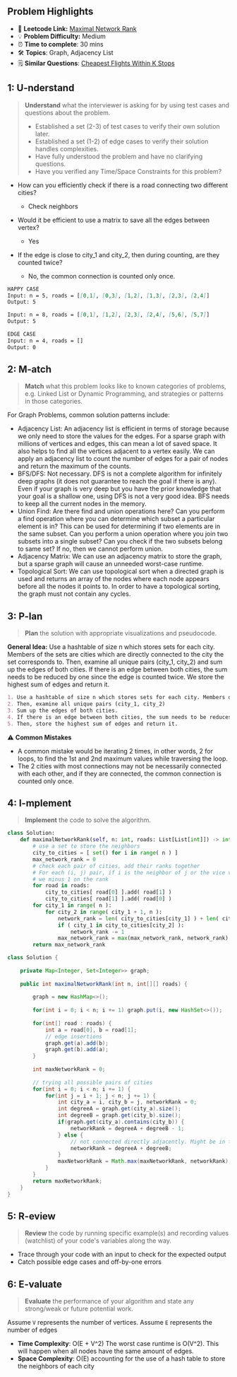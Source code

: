 ## Problem Highlights

* 🔗 **Leetcode Link:** [Maximal Network Rank](https://leetcode.com/problems/maximal-network-rank)
* 💡 **Problem Difficulty:** Medium
* ⏰ **Time to complete**: 30 mins
* 🛠️ **Topics**: Graph, Adjacency List
* 🗒️ **Similar Questions**: [Cheapest Flights Within K Stops
](https://leetcode.com/problems/cheapest-flights-within-k-stops/)

    
## 1: U-nderstand
 
> **Understand** what the interviewer is asking for by using test cases and questions about the problem.
> 
> - Established a set (2-3) of test cases to verify their own solution later.
> - Established a set (1-2) of edge cases to verify their solution handles complexities.
> - Have fully understood the problem and have no clarifying questions.
> - Have you verified any Time/Space Constraints for this problem?

- How can you efficiently check if there is a road connecting two different cities?

  -  Check neighbors
    
- Would it be efficient to use a matrix to save all the edges between vertex?

  - Yes

    
- If the edge is close to city_1 and city_2, then during counting, are they counted twice?
  - No, the common connection is counted only once.


```markdown
HAPPY CASE
Input: n = 5, roads = [[0,1], [0,3], [1,2], [1,3], [2,3], [2,4]]
Output: 5

Input: n = 8, roads = [[0,1], [1,2], [2,3], [2,4], [5,6], [5,7]]
Output: 5

EDGE CASE
Input: n = 4, roads = []
Output: 0
```   
    
## 2: M-atch

> **Match** what this problem looks like to known categories of problems, e.g. Linked List or Dynamic Programming, and strategies or patterns in those categories.

For Graph Problems, common solution patterns include:

- Adjacency List: An adjacency list is efficient in terms of storage because we only need to store the values for the edges. For a sparse graph with millions of vertices and edges, this can mean a lot of saved space. It also helps to find all the vertices adjacent to a vertex easily. We can apply an adjacency list to count the number of edges for a pair of nodes and return the maximum of the counts.
- BFS/DFS: Not necessary. DFS is not a complete algorithm for infinitely deep graphs (it does not guarantee to reach the goal if there is any). Even if your graph is very deep but you have the prior knowledge that your goal is a shallow one, using DFS is not a very good idea.
BFS needs to keep all the current nodes in the memory.
- Union Find: Are there find and union operations here? Can you perform a find operation where you can determine which subset a particular element is in? This can be used for determining if two elements are in the same subset. Can you perform a union operation where you join two subsets into a single subset? Can you check if the two subsets belong to same set? If no, then we cannot perform union. 
- Adjacency Matrix: We can use an adjacency matrix to store the graph, but a sparse graph will cause an unneeded worst-case runtime.
- Topological Sort: We can use topological sort when a directed graph is used and returns an array of the nodes where each node appears before all the nodes it points to. In order to have a topological sorting, the graph must not contain any cycles.


## 3: P-lan

> **Plan** the solution with appropriate visualizations and pseudocode.

**General Idea:** Use a hashtable of size n which stores sets for each city. Members of the sets are cities which are directly connected to the city the set corresponds to. Then, examine all unique pairs (city_1, city_2) and sum up the edges of both cities. If there is an edge between both cities, the sum needs to be reduced by one since the edge is counted twice. We store the highest sum of edges and return it.

```markdown
1. Use a hashtable of size n which stores sets for each city. Members of the sets are cities which are directly connected to the city the set corresponds to.
2. Then, examine all unique pairs (city_1, city_2)
3. Sum up the edges of both cities.
4. If there is an edge between both cities, the sum needs to be reduces by 1 since the edge is counted 2x.
5. Then, store the highest sum of edges and return it.
```

⚠️ **Common Mistakes**

- A common mistake would be iterating 2 times, in other words, 2 for loops, to find the 1st and 2nd maximum values while traversing the loop.
- The 2 cities with most connections may not be necessarily connected with each other, and if they are connected, the common connection is counted only once.
 
## 4: I-mplement

> **Implement** the code to solve the algorithm.

```python
class Solution:
    def maximalNetworkRank(self, n: int, roads: List[List[int]]) -> int:
        # use a set to store the neighbors
        city_to_cities = [ set() for i in range( n ) ]
        max_network_rank = 0
        # check each pair of cities, add their ranks together
        # For each (i, j) pair, if i is the neighbor of j or the vice versa,
        # we minus 1 on the rank
        for road in roads:
            city_to_cities[ road[0] ].add( road[1] )
            city_to_cities[ road[1] ].add( road[0] )
        for city_1 in range( n ):
            for city_2 in range( city_1 + 1, n ):
                network_rank = len( city_to_cities[city_1] ) + len( city_to_cities[city_2] )
                if ( city_1 in city_to_cities[city_2] ):
                    network_rank -= 1
                max_network_rank = max(max_network_rank, network_rank)
        return max_network_rank
```
```java
class Solution {
    
    private Map<Integer, Set<Integer>> graph;
    
    public int maximalNetworkRank(int n, int[][] roads) {
        
        graph = new HashMap<>();
        
        for(int i = 0; i < n; i += 1) graph.put(i, new HashSet<>());
        
        for(int[] road : roads) {
            int a = road[0], b = road[1];
            // edge insertions
            graph.get(a).add(b); 
            graph.get(b).add(a);
        }
        
        int maxNetworkRank = 0;
        
        // trying all possible pairs of cities
        for(int i = 0; i < n; i += 1) {
            for(int j = i + 1; j < n; j += 1) {
                int city_a = i, city_b = j, networkRank = 0;
                int degreeA = graph.get(city_a).size();
                int degreeB = graph.get(city_b).size();
                if(graph.get(city_a).contains(city_b)) {
                    networkRank = degreeA + degreeB - 1;
                } else {
                    // not connected directly adjacently. Might be in the same component or in different components.
                    networkRank = degreeA + degreeB;
                }
                maxNetworkRank = Math.max(maxNetworkRank, networkRank);
            }
        }
        return maxNetworkRank;
    }
}
```
    
## 5: R-eview

> **Review** the code by running specific example(s) and recording values (watchlist) of your code's variables along the way.

- Trace through your code with an input to check for the expected output
- Catch possible edge cases and off-by-one errors

## 6: E-valuate

> **Evaluate** the performance of your algorithm and state any strong/weak or future potential work.

Assume `V` represents the number of vertices.
Assume `E` represents the number of edges

* **Time Complexity**: O(E + V^2) The worst case runtime is O(V^2). This will happen when all nodes have the same amount of edges.
* **Space Complexity**: O(E) accounting for the use of a hash table to store the neighbors of each city
